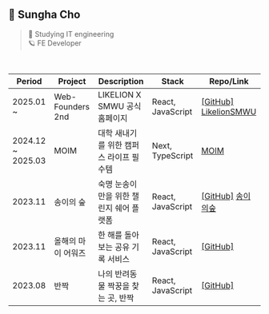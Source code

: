 ## 🌈 Sungha Cho
> 🏫 Studying IT engineering  
> 🪐 FE Developer

<br/>

| Period | Project  | Description            | Stack                   | Repo/Link                     |
|-----|----------|----------------------------|-------------------------|-------------------------------|
| 2025.01 ~ | Web-Founders 2nd | LIKELION X SMWU 공식 홈페이지 | React, JavaScript | [[GitHub]](https://github.com/Likelion-at-SMWU-WebFounder) [LikelionSMWU](http://smwulion.com/) |
| 2024.12 ~ 2025.03 | MOIM | 대학 새내기를 위한 캠퍼스 라이프 필수템 | Next, TypeScript | [MOIM](https://moim.team/) |
| 2023.11 | 송이의 숲 | 숙명 눈송이만을 위한 챌린지 쉐어 플랫폼 | React, JavaScript | [[GitHub]](https://github.com/Songyee-Challenge)  [송이의숲](http://13.53.212.211:3000/) |
| 2023.11 | 올해의 마이 어워즈 | 한 해를 돌아보는 공유 기록 서비스 | React, JavaScript | [[GitHub]](https://github.com/BDNS-AWARDS) |
| 2023.08 | 반짝 | 나의 반려동물 짝꿍을 찾는 곳, 반짝 | React, JavaScript | [[GitHub]](https://github.com/Likelion-at-SMWU-11th/BanJjak-Client) |

<br/>


